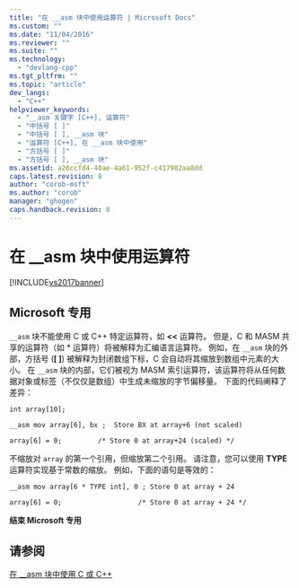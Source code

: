 ```yaml
---
title: "在 __asm 块中使用运算符 | Microsoft Docs"
ms.custom: ""
ms.date: "11/04/2016"
ms.reviewer: ""
ms.suite: ""
ms.technology: 
  - "devlang-cpp"
ms.tgt_pltfrm: ""
ms.topic: "article"
dev_langs: 
  - "C++"
helpviewer_keywords: 
  - "__asm 关键字 [C++], 运算符"
  - "中括号 [ ]"
  - "中括号 [ ], __asm 块"
  - "运算符 [C++], 在 __asm 块中使用"
  - "方括号 [ ]"
  - "方括号 [ ], __asm 块"
ms.assetid: a26ccfd4-40ae-4a61-952f-c417982aa8dd
caps.latest.revision: 8
author: "corob-msft"
ms.author: "corob"
manager: "ghogen"
caps.handback.revision: 8
---
```

# 在 __asm 块中使用运算符
[!INCLUDE[vs2017banner](../../assembler/inline/includes/vs2017banner.md)]

## Microsoft 专用  
 `__asm` 块不能使用 C 或 C\+\+ 特定运算符，如 **\<\<** 运算符。  但是，C 和 MASM 共享的运算符（如 \* 运算符）将被解释为汇编语言运算符。  例如，在 `__asm` 块的外部，方括号 \(**\[ \]**\) 被解释为封闭数组下标，C 会自动将其缩放到数组中元素的大小。  在 `__asm` 块的内部，它们被视为 MASM 索引运算符，该运算符将从任何数据对象或标签（不仅仅是数组）中生成未缩放的字节偏移量。  下面的代码阐释了差异：  
  
```  
int array[10];  
  
__asm mov array[6], bx ;  Store BX at array+6 (not scaled)  
  
array[6] = 0;         /* Store 0 at array+24 (scaled) */  
```  
  
 不缩放对 `array` 的第一个引用，但缩放第二个引用。  请注意，您可以使用 **TYPE** 运算符实现基于常数的缩放。  例如，下面的语句是等效的：  
  
```  
__asm mov array[6 * TYPE int], 0 ; Store 0 at array + 24  
  
array[6] = 0;                   /* Store 0 at array + 24 */  
```  
  
 **结束 Microsoft 专用**  
  
## 请参阅  
 [在 \_\_asm 块中使用 C 或 C\+\+](../../assembler/inline/using-c-or-cpp-in-asm-blocks.md)